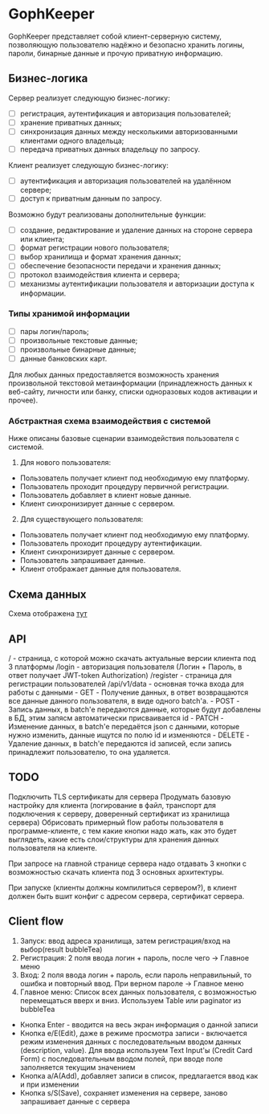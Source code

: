 # GophKeeper

GophKeeper представляет собой клиент-серверную систему, позволяющую пользователю надёжно и безопасно хранить логины, пароли, бинарные данные и прочую приватную информацию.

## Бизнес-логика

Сервер реализует следующую бизнес-логику:

- [ ] регистрация, аутентификация и авторизация пользователей;
- [ ] хранение приватных данных;
- [ ] синхронизация данных между несколькими авторизованными клиентами одного владельца;
- [ ] передача приватных данных владельцу по запросу.

Клиент реализует следующую бизнес-логику:

- [ ] аутентификация и авторизация пользователей на удалённом сервере;
- [ ] доступ к приватным данным по запросу.

Возможно будут реализованы дополнительные функции:

- [ ] создание, редактирование и удаление данных на стороне сервера или клиента;
- [ ] формат регистрации нового пользователя;
- [ ] выбор хранилища и формат хранения данных;
- [ ] обеспечение безопасности передачи и хранения данных;
- [ ] протокол взаимодействия клиента и сервера;
- [ ] механизмы аутентификации пользователя и авторизации доступа к информации.

### Типы хранимой информации

- [ ] пары логин/пароль;
- [ ] произвольные текстовые данные;
- [ ] произвольные бинарные данные;
- [ ] данные банковских карт.

Для любых данных предоставляется возможность хранения произвольной текстовой метаинформации (принадлежность данных к веб-сайту, личности или банку, списки одноразовых кодов активации и прочее).

### Абстрактная схема взаимодействия с системой

Ниже описаны базовые сценарии взаимодействия пользователя с системой. 

1. Для нового пользователя:
  - Пользователь получает клиент под необходимую ему платформу.
  - Пользователь проходит процедуру первичной регистрации.
  - Пользователь добавляет в клиент новые данные.
  - Клиент синхронизирует данные с сервером.

2. Для существующего пользователя:
  - Пользователь получает клиент под необходимую ему платформу.
  - Пользователь проходит процедуру аутентификации.
  - Клиент синхронизирует данные с сервером.
  - Пользователь запрашивает данные.
  - Клиент отображает данные для пользователя.

## Схема данных 

Схема отображена [тут](https://dbdiagram.io/d/gophkeeper-654cdf347d8bbd6465d9df6b)

## API

/ - страница, с которой можно скачать актуальные версии клиента под 3 платформы
/login - авторизация пользователя (Логин + Пароль, в ответ получает JWT-token Authorization)
/register - страница для регистрации пользователей
/api/v1/data - основная точка входа для работы с данными
    - GET - Получение данных, в ответ возвращаются все данные данного пользователя, в виде одного batch'a.
    - POST - Запись данных, в batch'e передаются данные, которые будут добавлены в БД, этим запясм автоматически присваивается id
    - PATCH - Изменение данных, в batch'e передаётся json с данными, которые нужно изменить, данные ищутся по полю id и изменяются
    - DELETE - Удаление данных, в batch'e передаются id записей, если запись принадлежит пользователю, то она удаляется.

## TODO
Подключить TLS сертификаты для сервера
Продумать базовую настройку для клиента (логирование в файл, транспорт для подключения к серверу, доверенный сертификат из хранилища сервера)
Обрисовать примерный flow работы пользователя в программе-клиенте, с тем какие кнопки надо жать, как это будет выглядеть, какие есть слои/структуры для хранения данных пользователя на клиенте.


При запросе на главной странице сервера надо отдавать 3 кнопки с возможностью скачать клиента под 3 основных архитектуры.

При запуске (клиенты должны компилиться сервером?), в клиент должен быть вшит конфиг с адресом сервера, сертификат сервера.

## Client flow

1. Запуск: ввод адреса хранилища, затем регистрация/вход на выбор(result bubbleTea)
2. Регистрация: 2 поля ввода логин + пароль, после чего -> Главное меню
3. Вход: 2 поля ввода логин + пароль, если пароль неправильный, то ошибка и повторный ввод. При верном пароле -> Главное меню
4. Главное меню: Список всех данных пользователя, с возможностью перемещаться вверх и вниз. Используем Table или paginator из bubbleTea
  - Кнопка Enter - вводится на весь экран информация о данной записи
  - Кнопка e/E(Edit), даже в режиме просмотра записи - включается режим изменения данных с последовательным вводом данных (description, value).
      Для ввода используем Text Input'ы (Credit Card Form) c последовательным вводом полей, при вводе поле заполняется текущим значением
  - Кнопка a/A(Add), добавляет записи в список, предлагается ввод как и при изменении
  - Кнопка s/S(Save), сохраняет изменения на сервере, заново запрашивает данные с сервера



